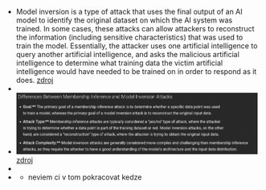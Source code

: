- Model inversion is a type of attack that uses the final output of an AI model to identify the original dataset on which the AI system was trained. In some cases, these attacks can allow attackers to reconstruct the information (including sensitive characteristics) that was used to 
  train the model. Essentially, the attacker uses one artificial intelligence to query another artificial intelligence, and asks the malicious artificial intelligence to determine what training data the 
  victim artificial intelligence would have needed to be trained on in order to respond as it does. [zdroj](https://www.hoganlovells.com/en/publications/model-inversion-and-membership-inference-understanding-new-ai-security-risks-and-mitigating-vulnerabilities)
-
- ![image.png](../assets/image_1756315968196_0.png) [zdroj](https://infermatic.ai/ask/?question=What%20are%20the%20differences%20between%20a%20membership%20inference%20attack%20and%20a%20model%20inversion%20attack?)
-
- - neviem ci v tom pokracovat kedze